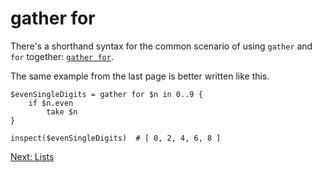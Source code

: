 # gather for

There's a shorthand syntax for the common scenario
of using `gather` and `for` together:
[`gather for`](../Keywords.md#gather-for).

The same example from the last page is better written like this.

    $evenSingleDigits = gather for $n in 0..9 {
        if $n.even
            take $n
    }

    inspect($evenSingleDigits)  # [ 0, 2, 4, 6, 8 ]

[Next: Lists](24-lists.md)